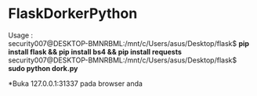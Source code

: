 # FlaskDorkerPython
Usage :<br>
security007@DESKTOP-BMNRBML:/mnt/c/Users/asus/Desktop/flask$ <b>pip install flask && pip install bs4 && pip install requests</b>
<br>security007@DESKTOP-BMNRBML:/mnt/c/Users/asus/Desktop/flask$ <b>sudo python dork.py</b>

*Buka 127.0.0.1:31337 pada browser anda
